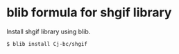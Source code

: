 # blib formula for shgif library

Install shgif library using blib.

```bash
$ blib install Cj-bc/shgif
```
